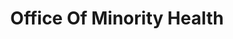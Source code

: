 ---
# This topic lives at
# https://digital.gov/topics/office-of-minority-health

# Topic Title
title: "Office Of Minority Health"

# description — keep it short and clear
summary: ""

# Weight
weight: 1

# For more information on managing topics,
# see https://github.com/GSA/digitalgov.gov/wiki/topics
---